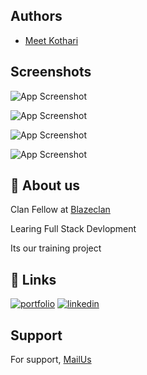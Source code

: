 
## Authors

- [Meet Kothari](https://github.com/mskothari07)


## Screenshots

![App Screenshot](https://imgur.com/0QLku2J.jpeg)

![App Screenshot](https://imgur.com/8ZQCBOg.jpeg)

![App Screenshot](https://imgur.com/oVClpLR.jpeg)

![App Screenshot](https://imgur.com/ORnEzLe.jpeg)


## 🚀 About us
Clan Fellow at [Blazeclan](https://www.blazeclan.com/)

Learing Full Stack Devlopment 

Its our training project 
## 🔗 Links
[![portfolio](https://img.shields.io/badge/my_portfolio-000?style=for-the-badge&logo=ko-fi&logoColor=white)](https://mskothari.netlify.app/)
[![linkedin](https://img.shields.io/badge/linkedin-0A66C2?style=for-the-badge&logo=linkedin&logoColor=white)](https://www.linkedin.com/in/kothari-meet/)



## Support

For support, [MailUs](mailto:reachmsk@gmail.com) 

